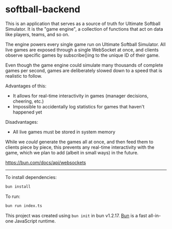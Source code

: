 # softball-backend

This is an application that serves as a source of truth for Ultimate Softball Simulator. It is the "game engine", a collection of functions that act on data like players, teams, and so on.

The engine powers every single game run on Ultimate Softball Simulator. All live games are exposed through a single WebSocket at once, and clients observe specific games by subscribe()ing to the unique ID of their game.

Even though the game engine could simulate many thousands of complete games per second, games are deliberately slowed down to a speed that is realistic to follow.

Advantages of this:

- It allows for real-time interactivity in games (manager decisions, cheering, etc.)
- Impossible to accidentally log statistics for games that haven't happened yet

Disadvantages:

- All live games must be stored in system memory

While we _could_ generate the games all at once, and then feed them to clients piece by piece, this prevents any real-time interactivity with the game, which we plan to add (albeit in small ways) in the future.

https://bun.com/docs/api/websockets

---

To install dependencies:

```bash
bun install
```

To run:

```bash
bun run index.ts
```

This project was created using `bun init` in bun v1.2.17. [Bun](https://bun.sh) is a fast all-in-one JavaScript runtime.
